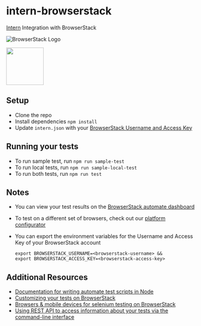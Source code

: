 # intern-browserstack
[Intern](https://theintern.github.io/) Integration with BrowserStack

![BrowserStack Logo](https://d98b8t1nnulk5.cloudfront.net/production/images/layout/logo-header.png?1469004780)

<img src = "https://www.sitepen.com/blog/wp-content/uploads/2013/05/intern_blog1.png" height = "100">

## Setup
* Clone the repo
* Install dependencies `npm install`
* Update `intern.json` with your [BrowserStack Username and Access Key](https://www.browserstack.com/accounts/settings)

## Running your tests
* To run sample test, run `npm run sample-test`
* To run local tests, run `npm run sample-local-test`
* To run both tests, run `npm run test`


## Notes
* You can view your test results on the [BrowserStack automate dashboard](https://www.browserstack.com/automate)
* To test on a different set of browsers, check out our [platform configurator](https://www.browserstack.com/automate/node#setting-os-and-browser)
* You can export the environment variables for the Username and Access Key of your BrowserStack account

  ```
  export BROWSERSTACK_USERNAME=<browserstack-username> &&
  export BROWSERSTACK_ACCESS_KEY=<browserstack-access-key>
  ```
## Additional Resources
* [Documentation for writing automate test scripts in Node](https://www.browserstack.com/automate/node)
* [Customizing your tests on BrowserStack](https://www.browserstack.com/automate/capabilities)
* [Browsers & mobile devices for selenium testing on BrowserStack](https://www.browserstack.com/list-of-browsers-and-platforms?product=automate)
* [Using REST API to access information about your tests via the command-line interface](https://www.browserstack.com/automate/rest-api)
